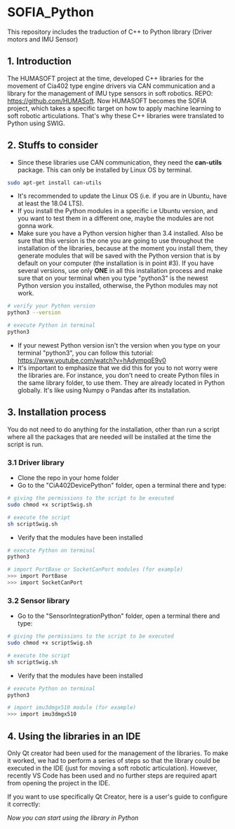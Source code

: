 # SOFIA_Python
This repository includes the traduction of C++ to Python library (Driver motors and IMU Sensor)

## 1. Introduction
The HUMASOFT project at the time, developed C++ libraries for the movement of Cia402 type engine drivers via CAN communication and a library for the management of IMU type sensors in soft robotics. REPO: https://github.com/HUMASoft. Now HUMASOFT becomes the SOFIA project, which takes a specific target on how to apply machine learning to soft robotic articulations. That's why these C++ libraries were translated to Python using SWIG. 

## 2. Stuffs to consider
- Since these libraries use CAN communication, they need the **can-utils** package. This can only be installed by Linux OS by terminal.

```bash
sudo apt-get install can-utils
```

- It's recommended to update the Linux OS (i.e. if you are in Ubuntu, have at least the 18.04 LTS).
- If you install the Python modules in a specific i.e Ubuntu version, and you want to test them in a different one, maybe the modules are not gonna work. 
- Make sure you have a Python version higher than 3.4 installed. Also be sure that this version is the one you are going to use throughout the installation of the libraries, because at the moment you install them, they generate modules that will be saved with the Python version that is by default on your computer (the installation is in point #3). If you have several versions, use only **ONE** in all this installation process and make sure that on your terminal when you type "python3" is the newest Python version you installed, otherwise, the Python modules may not work.

```bash
# verify your Python version 
python3 --version

# execute Python in terminal
python3
```

- If your newest Python version isn't the version when you type on your terminal "python3", you can follow this tutorial: https://www.youtube.com/watch?v=hAdympqE9v0
- It's important to emphasize that we did this for you to not worry were the libraries are. For instance, you don't need to create Python files in the same library folder, to use them. They are already located in Python globally. It's like using Numpy o Pandas after its installation. 

## 3. Installation process
You do not need to do anything for the installation, other than run a script where all the packages that are needed will be installed at the time the script is run.
### 3.1 Driver library
- Clone the repo in your home folder 
- Go to the "CiA402DevicePython" folder, open a terminal there and type:
```bash
# giving the permissions to the script to be executed
sudo chmod +x scriptSwig.sh

# execute the script
sh scriptSwig.sh
```
- Verify that the modules have been installed
```bash
# execute Python on terminal
python3 

# import PortBase or SocketCanPort modules (for example)
>>> import PortBase 
>>> import SocketCanPort 
```

### 3.2 Sensor library
- Go to the "SensorIntegrationPython" folder, open a terminal there and type:
```bash
# giving the permissions to the script to be executed
sudo chmod +x scriptSwig.sh

# execute the script
sh scriptSwig.sh
```
- Verify that the modules have been installed
```bash
# execute Python on terminal
python3 

# import imu3dmgx510 module (for example)
>>> import imu3dmgx510
```

## 4. Using the libraries in an IDE
Only Qt creator had been used for the management of the libraries. To make it worked, we had to perform a series of steps so that the library could be executed in the IDE (just for moving a soft robotic articulation). However, recently VS Code has been used and no further steps are required apart from opening the project in the IDE. 

If you want to use specifically Qt Creator, here is a user's guide to configure it correctly:


*Now you can start using the library in Python*


